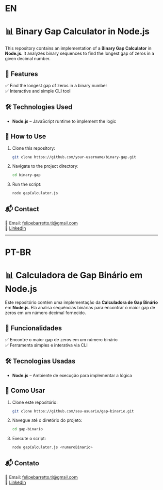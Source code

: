 # EN #

# 📊 Binary Gap Calculator in Node.js

This repository contains an implementation of a **Binary Gap Calculator** in **Node.js**. It analyzes binary sequences to find the longest gap of zeros in a given decimal number.

## 🚀 Features

✅ Find the longest gap of zeros in a binary number  
✅ Interactive and simple CLI tool  

## 🛠 Technologies Used

- **Node.js** – JavaScript runtime to implement the logic

## 📂 How to Use

1. Clone this repository:
   ```bash
   git clone https://github.com/your-username/binary-gap.git
   ```

2. Navigate to the project directory:
   ```bash
   cd binary-gap
   ```

3. Run the script:
   ```bash
   node gapCalculator.js
   ```

## 📬 Contact

📧 Email: felipebarretto.ti@gmail.com  
🔗 [LinkedIn](https://www.linkedin.com/in/felipe-barretto-990054304/)

---

# PT-BR #

# 📊 Calculadora de Gap Binário em Node.js

Este repositório contém uma implementação da **Calculadora de Gap Binário** em **Node.js**. Ela analisa sequências binárias para encontrar o maior gap de zeros em um número decimal fornecido.

## 🚀 Funcionalidades

✅ Encontre o maior gap de zeros em um número binário  
✅ Ferramenta simples e interativa via CLI  

## 🛠 Tecnologias Usadas

- **Node.js** – Ambiente de execução para implementar a lógica

## 📂 Como Usar

1. Clone este repositório:
   ```bash
   git clone https://github.com/seu-usuario/gap-binario.git
   ```

2. Navegue até o diretório do projeto:
   ```bash
   cd gap-binario
   ```

3. Execute o script:
   ```bash
   node gapCalculator.js <numeroBinario>
   ```

## 📬 Contato

📧 Email: felipebarretto.ti@gmail.com  
🔗 [LinkedIn](https://www.linkedin.com/in/felipe-barretto-990054304/)
